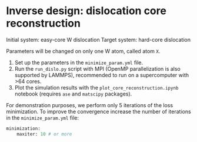 # Inverse design: dislocation core reconstruction

Initial system: easy-core W dislocation
Target system: hard-core dislocation

Parameters will be changed on only one W atom, called atom `X`.

1. Set up the parameters in the `minimize_param.yml` file.
2. Run the `run_dislo.py` script with MPI (OpenMP parallelization is also supported by LAMMPS), recommended to run on a supercomputer with >64 cores.
3. Plot the simulation results with the `plot_core_reconstruction.ipynb` notebook (requires `ase` and `matscipy` packages).

For demonstration purposes, we perform only 5 iterations of the loss minimization. To improve the convergence increase the number of iterations in the `minimize_param.yml` file:

```python
minimization:
    maxiter: 10 # or more
```
